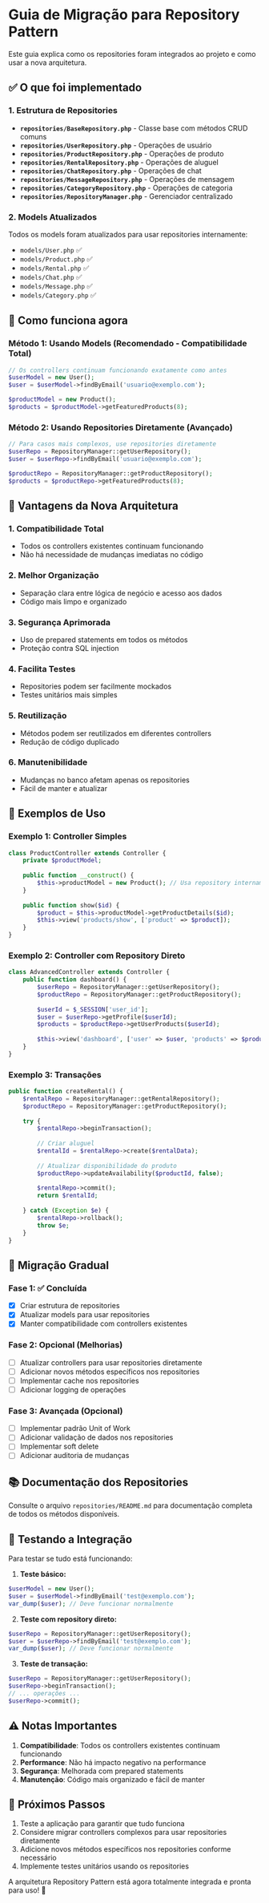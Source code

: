 # Guia de Migração para Repository Pattern

Este guia explica como os repositories foram integrados ao projeto e como usar a nova arquitetura.

## ✅ O que foi implementado

### 1. Estrutura de Repositories
- **`repositories/BaseRepository.php`** - Classe base com métodos CRUD comuns
- **`repositories/UserRepository.php`** - Operações de usuário
- **`repositories/ProductRepository.php`** - Operações de produto
- **`repositories/RentalRepository.php`** - Operações de aluguel
- **`repositories/ChatRepository.php`** - Operações de chat
- **`repositories/MessageRepository.php`** - Operações de mensagem
- **`repositories/CategoryRepository.php`** - Operações de categoria
- **`repositories/RepositoryManager.php`** - Gerenciador centralizado

### 2. Models Atualizados
Todos os models foram atualizados para usar repositories internamente:
- `models/User.php` ✅
- `models/Product.php` ✅
- `models/Rental.php` ✅
- `models/Chat.php` ✅
- `models/Message.php` ✅
- `models/Category.php` ✅

## 🔄 Como funciona agora

### Método 1: Usando Models (Recomendado - Compatibilidade Total)
```php
// Os controllers continuam funcionando exatamente como antes
$userModel = new User();
$user = $userModel->findByEmail('usuario@exemplo.com');

$productModel = new Product();
$products = $productModel->getFeaturedProducts(8);
```

### Método 2: Usando Repositories Diretamente (Avançado)
```php
// Para casos mais complexos, use repositories diretamente
$userRepo = RepositoryManager::getUserRepository();
$user = $userRepo->findByEmail('usuario@exemplo.com');

$productRepo = RepositoryManager::getProductRepository();
$products = $productRepo->getFeaturedProducts(8);
```

## 🚀 Vantagens da Nova Arquitetura

### 1. **Compatibilidade Total**
- Todos os controllers existentes continuam funcionando
- Não há necessidade de mudanças imediatas no código

### 2. **Melhor Organização**
- Separação clara entre lógica de negócio e acesso aos dados
- Código mais limpo e organizado

### 3. **Segurança Aprimorada**
- Uso de prepared statements em todos os métodos
- Proteção contra SQL injection

### 4. **Facilita Testes**
- Repositories podem ser facilmente mockados
- Testes unitários mais simples

### 5. **Reutilização**
- Métodos podem ser reutilizados em diferentes controllers
- Redução de código duplicado

### 6. **Manutenibilidade**
- Mudanças no banco afetam apenas os repositories
- Fácil de manter e atualizar

## 📝 Exemplos de Uso

### Exemplo 1: Controller Simples
```php
class ProductController extends Controller {
    private $productModel;
    
    public function __construct() {
        $this->productModel = new Product(); // Usa repository internamente
    }
    
    public function show($id) {
        $product = $this->productModel->getProductDetails($id);
        $this->view('products/show', ['product' => $product]);
    }
}
```

### Exemplo 2: Controller com Repository Direto
```php
class AdvancedController extends Controller {
    public function dashboard() {
        $userRepo = RepositoryManager::getUserRepository();
        $productRepo = RepositoryManager::getProductRepository();
        
        $userId = $_SESSION['user_id'];
        $user = $userRepo->getProfile($userId);
        $products = $productRepo->getUserProducts($userId);
        
        $this->view('dashboard', ['user' => $user, 'products' => $products]);
    }
}
```

### Exemplo 3: Transações
```php
public function createRental() {
    $rentalRepo = RepositoryManager::getRentalRepository();
    $productRepo = RepositoryManager::getProductRepository();
    
    try {
        $rentalRepo->beginTransaction();
        
        // Criar aluguel
        $rentalId = $rentalRepo->create($rentalData);
        
        // Atualizar disponibilidade do produto
        $productRepo->updateAvailability($productId, false);
        
        $rentalRepo->commit();
        return $rentalId;
        
    } catch (Exception $e) {
        $rentalRepo->rollback();
        throw $e;
    }
}
```

## 🔧 Migração Gradual

### Fase 1: ✅ Concluída
- [x] Criar estrutura de repositories
- [x] Atualizar models para usar repositories
- [x] Manter compatibilidade com controllers existentes

### Fase 2: Opcional (Melhorias)
- [ ] Atualizar controllers para usar repositories diretamente
- [ ] Adicionar novos métodos específicos nos repositories
- [ ] Implementar cache nos repositories
- [ ] Adicionar logging de operações

### Fase 3: Avançada (Opcional)
- [ ] Implementar padrão Unit of Work
- [ ] Adicionar validação de dados nos repositories
- [ ] Implementar soft delete
- [ ] Adicionar auditoria de mudanças

## 📚 Documentação dos Repositories

Consulte o arquivo `repositories/README.md` para documentação completa de todos os métodos disponíveis.

## 🧪 Testando a Integração

Para testar se tudo está funcionando:

1. **Teste básico:**
```php
$userModel = new User();
$user = $userModel->findByEmail('test@exemplo.com');
var_dump($user); // Deve funcionar normalmente
```

2. **Teste com repository direto:**
```php
$userRepo = RepositoryManager::getUserRepository();
$user = $userRepo->findByEmail('test@exemplo.com');
var_dump($user); // Deve funcionar normalmente
```

3. **Teste de transação:**
```php
$userRepo = RepositoryManager::getUserRepository();
$userRepo->beginTransaction();
// ... operações ...
$userRepo->commit();
```

## ⚠️ Notas Importantes

1. **Compatibilidade**: Todos os controllers existentes continuam funcionando
2. **Performance**: Não há impacto negativo na performance
3. **Segurança**: Melhorada com prepared statements
4. **Manutenção**: Código mais organizado e fácil de manter

## 🎯 Próximos Passos

1. Teste a aplicação para garantir que tudo funciona
2. Considere migrar controllers complexos para usar repositories diretamente
3. Adicione novos métodos específicos nos repositories conforme necessário
4. Implemente testes unitários usando os repositories

A arquitetura Repository Pattern está agora totalmente integrada e pronta para uso! 🚀

